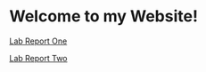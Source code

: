 # Welcome to my Website!

[Lab Report One](lab-report-1-week-0.html)

[Lab Report Two](lab-report-2-week-1.html)
